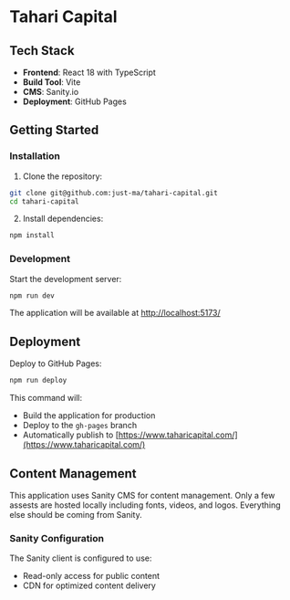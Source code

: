 # Tahari Capital

## Tech Stack

- **Frontend**: React 18 with TypeScript
- **Build Tool**: Vite
- **CMS**: Sanity.io
- **Deployment**: GitHub Pages

## Getting Started

### Installation

1. Clone the repository:
```bash
git clone git@github.com:just-ma/tahari-capital.git
cd tahari-capital
```

2. Install dependencies:
```bash
npm install
```

### Development

Start the development server:
```bash
npm run dev
```

The application will be available at [http://localhost:5173/](http://localhost:5173/)

## Deployment

Deploy to GitHub Pages:
```bash
npm run deploy
```

This command will:
- Build the application for production
- Deploy to the `gh-pages` branch
- Automatically publish to [https://www.taharicapital.com/](https://www.taharicapital.com/)

## Content Management

This application uses Sanity CMS for content management. Only a few assests are hosted locally including fonts, videos, and logos. Everything else should be coming from Sanity.

### Sanity Configuration

The Sanity client is configured to use:
- Read-only access for public content
- CDN for optimized content delivery
